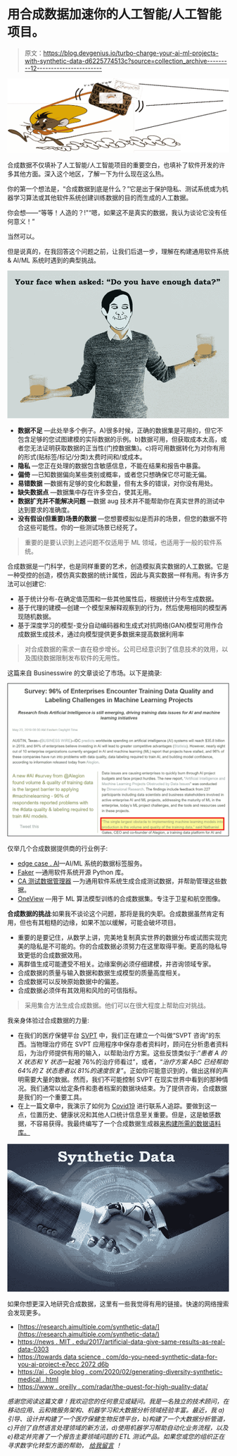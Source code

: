 # 用合成数据加速你的人工智能/人工智能项目。

> 原文：<https://blog.devgenius.io/turbo-charge-your-ai-ml-projects-with-synthetic-data-d6225774513c?source=collection_archive---------12----------------------->

![](img/3509254f3d106ce6e68674d9df0543eb.png)

合成数据不仅填补了人工智能/人工智能项目的重要空白，也填补了软件开发的许多其他方面。深入这个地区，了解一下为什么现在这么热。

你的第一个想法是，“合成数据到底是什么？”它是出于保护隐私、测试系统或为机器学习算法或其他软件系统创建训练数据的目的而生成的人工数据。

你会想——“等等！人造的？!"“嗯，如果这不是真实的数据，我认为谈论它没有任何意义！”

当然可以。

但是说真的，在我回答这个问题之前，让我们后退一步，理解在构建通用软件系统& AI/ML 系统时遇到的典型挑战。

![](img/2f4b86e8a8b79ddf9c05e45f37f4dcba.png)

*   **数据不足** —此处举多个例子。A)很多时候，正确的数据集是可用的，但它不包含足够的您试图建模的实际数据的示例。b)数据可用，但获取成本太高，或者您无法证明获取数据的正当性(门控数据集)。c)将可用数据转化为对你有用的形式(贴标签/标记/分类)太费时间和/或成本。
*   **隐私** —您正在处理的数据包含敏感信息，不能在结果和报告中暴露。
*   **偏倚** —已知数据偏向某些类别或概率，或者您只想确保它尽可能无偏。
*   **易错数据** —数据有足够的变化和数量，但有太多的错误，对你没有用处。
*   **缺失数据点** —数据集中存在许多空白，使其无用。
*   **数据扩充并不能解决问题** —数据 aug 技术并不能帮助你在真实世界的测试中达到要求的准确度。
*   **没有假设(但重要)场景的数据** —您想要模拟似是而非的场景，但您的数据不符合这些可能性。你的一些测试场景已经死了。

> 重要的是要认识到上述问题不仅适用于 ML 领域，也适用于一般的软件系统。

合成数据是一门科学，也是同样重要的艺术，创造模拟真实数据的人工数据。它是一种受控的创造，模仿真实数据的统计属性，因此与真实数据一样有用。有许多方法可以创建它:

*   基于统计分布-在确定值范围和一些其他属性后，根据统计分布生成数据。
*   基于代理的建模—创建一个模型来解释观察到的行为，然后使用相同的模型再现随机数据。
*   基于深度学习的模型-变分自动编码器和生成式对抗网络(GAN)模型可用作合成数据生成技术，通过向模型提供更多数据来提高数据利用率

> 对合成数据的需求一直在稳步增长。公司已经意识到了信息技术的效用，以及围绕数据限制发布软件的无用性。

这篇来自 Businesswire 的文章谈论了市场。以下是摘录:

![](img/83bef0d877bd305a6915e9322943ee00.png)

仅举几个合成数据提供商的行业例子:

*   [edge case . AI](https://www.edgecase.ai/)—AI/ML 系统的数据标签服务。
*   [Faker](https://faker.readthedocs.io/en/master/) —通用软件系统开源 Python 库。
*   [CA 测试数据管理器](https://www.broadcom.com/products/software/continuous-testing/test-data-manager) —为通用软件系统生成合成测试数据，并帮助管理这些数据。
*   [OneView](https://www.oneview.space/) —用于 ML 算法模型训练的合成数据集。专注于卫星和航空图像。

**合成数据的挑战**:如果我不谈论这个问题，那将是我的失职。合成数据虽然肯定有用，但也有其粗糙的边缘，如果不加以缓解，可能会破坏项目。

*   重要的是要记住，从数学上讲，完美地复制真实世界的数据分布或试图实现完美的隐私是不可能的。你的合成数据必须努力在这里取得平衡。更高的隐私导致更低的合成数据效用。
*   离群值生成可能遭受不相关。边缘案例必须仔细建模，并咨询领域专家。
*   合成数据的质量与输入数据和数据生成模型的质量高度相关。
*   合成数据可以反映原始数据中的偏差。
*   合成数据必须伴有其效用和风险的可信指标。

> 采用集合方法生成合成数据。他们可以在很大程度上帮助应对挑战。

我亲身体验过合成数据的力量:

*   在我们的医疗保健平台 [SVPT](https://svpt.versoly.page/) 中，我们正在建立一个叫做“SVPT 咨询”的东西。当物理治疗师在 SVPT 应用程序中保存患者资料时，顾问在分析患者资料后，为治疗师提供有用的输入，以帮助治疗方案。这些反馈类似于:“*患者 A 的 X 状态和 Y 状态*一起被 76%的治疗师看过”，或者，“*治疗方案 ABC 已经帮助 64%的 Z 状态患者以 81%的速度恢复*”。正如你可能意识到的，做出这样的声明需要大量的数据。然而，我们不可能控制 SVPT 在现实世界中看到的那种情况。我们通常以给定条件和患者档案的数据块结束。为了提供咨询，合成数据是我们的一个重要工具。
*   在上一篇文章中，我演示了如何为 [Covid19](https://medium.com/@sushrut.j.mair/contact-tracing-for-covid-19-222c474b0919) 进行联系人追踪。要做到这一点，位置历史、健康状况和其他人口统计信息至关重要。但是，这是敏感数据，不容易获得。我最终编写了一个合成数据生成器[来构建所需的数据语料库。](https://github.com/sushrutmair/Covid19/blob/master/datagen/generator.py)

![](img/ec28f78a990dc61bda46bacfc31cf975.png)

如果你想更深入地研究合成数据，这里有一些我觉得有用的链接。快速的网络搜索会发现更多。

*   [https://research.aimultiple.com/synthetic-data/](https://research.aimultiple.com/synthetic-data/)
*   [https://news . MIT . edu/2017/artificial-data-give-same-results-as-real-data-0303](https://news.mit.edu/2017/artificial-data-give-same-results-as-real-data-0303)
*   [https://towards data science . com/do-you-need-synthetic-data-for-you-ai-project-e7ecc 2072 d6b](https://towardsdatascience.com/do-you-need-synthetic-data-for-your-ai-project-e7ecc2072d6b)
*   [https://ai . Google blog . com/2020/02/generating-diversity-synthetic-medical . html](https://ai.googleblog.com/2020/02/generating-diverse-synthetic-medical.html)
*   [https://www . oreilly . com/radar/the-quest-for-high-quality-data/](https://www.oreilly.com/radar/the-quest-for-high-quality-data/)

*感谢您阅读这篇文章！我欢迎您的任何意见或疑问。我是一名独立的技术顾问，在移动应用、云和微服务架构、机器学习和大数据分析领域经验丰富。最近，我 a)引导、设计并构建了一个医疗保健生物反馈平台，b)构建了一个大数据分析管道，c)开创了自然语言处理领域的新方法，d)使用机器学习帮助自动化业务流程，以及 e)稳定并完善了一个报告主要领域问题的 ETL 测试产品。如果您或您的组织正在寻求数字化转型方面的帮助，* [*给我留言*](https://in.linkedin.com/in/sushrut-mair-3769b62) *！*